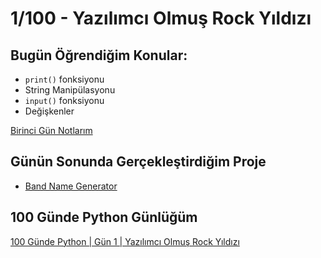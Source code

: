 # 1/100 - Yazılımcı Olmuş Rock Yıldızı

## Bugün Öğrendiğim Konular:

* `print()` fonksiyonu
* String Manipülasyonu
* `input()` fonksiyonu
* Değişkenler

[Birinci Gün Notlarım](https://github.com/cemalcici/100-gunde-python/blob/main/gun-001/day-001.py)

## Günün Sonunda Gerçekleştirdiğim Proje

* [Band Name Generator](https://github.com/cemalcici/100-gunde-python/blob/main/gun-001/project-001.py)

## 100 Günde Python Günlüğüm

[100 Günde Python | Gün 1 | Yazılımcı Olmuş Rock Yıldızı](https://www.cemalcici.com/programlama/100-gunde-python-gun-1/)
